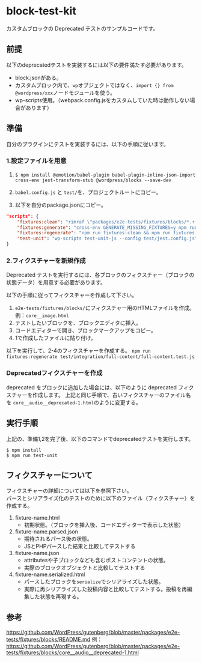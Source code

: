 # block-test-kit
カスタムブロックの Deprecated テストのサンプルコードです。

## 前提
以下のdeprecatedテストを実装するには以下の要件満たす必要があります。
- block.jsonがある。
- カスタムブロック内で、`wp`オブジェクトではなく、`import {} from @wordpress/xxx`ノードモジュールを使う。
- wp-scripts使用。（webpack.config.jsをカスタムしていた時は動作しない場合があります）

## 準備

自分のプラグインにテストを実装するには、以下の手順に従います。

### 1.設定ファイルを用意

1. `$ npm install @emotion/babel-plugin babel-plugin-inline-json-import cross-env jest-transform-stub @wordpress/blocks --save-dev`

2. `babel.config.js` と `test/`を、プロジェクトルートにコピー。

3. 以下を自分のpackage.jsonにコピー。
```package.json
"scripts": {
	"fixtures:clean": "rimraf \"packages/e2e-tests/fixtures/blocks/*.+(json|serialized.html)\"",
	"fixtures:generate": "cross-env GENERATE_MISSING_FIXTURES=y npm run test-unit",
	"fixtures:regenerate": "npm run fixtures:clean && npm run fixtures:generate",
	"test-unit": "wp-scripts test-unit-js --config test/jest.config.js"
}	
```

### 2.フィクスチャーを新規作成

Deprecated テストを実行するには、各ブロックのフィクスチャー（ブロックの状態データ）を用意する必要があります。

以下の手順に従ってフィクスチャーを作成して下さい。

1. `e2e-tests/fixtures/blocks/`にフィクスチャー用のHTMLファイルを作成。例：`core__image.html`
2. テストしたいブロックを、ブロックエディタに挿入。
3. コードエディターで開き、ブロックマークアップをコピー。
4. 1で作成したファイルに貼り付け。

以下を実行して、2-4のフィクスチャーを作成する。
`npm run fixtures:regenerate test/integration/full-content/full-content.test.js`

### Deprecatedフィクスチャーを作成
deprecated をブロックに追加した場合には、以下のように deprecated フィクスチャーを作成します。
上記と同じ手順で、古いフィクスチャーのファイル名を `core__audio__deprecated-1.html`のように変更する。

## 実行手順
上記の、準備1,2を完了後、以下のコマンドでdeprecatedテストを実行します。

`$ npm install`  
`$ npm run test-unit`


## フィクスチャーについて
フィクスチャーの詳細については以下を参照下さい。  
パースとシリアライズ化のテストのために以下のファイル（フィクスチャー）を作成する。

1. fixture-name.html 
    - 初期状態。（ブロックを挿入後、コードエディターで表示した状態）
3. fixture-name.parsed.json
    - 期待されるパース後の状態。
    - JSとPHPパースした結果と比較してテストする
5. fixture-name.json
    - attributesや子ブロックなども含むポストコンテントの状態。
    - 実際のブロックオブジェクトと比較してテストする
7. fixture-name.serialized.html
    - パースしたブロックを`serialize`でシリアライズした状態。
    - 実際に再シリアライズした投稿内容と比較してテストする。投稿を再編集した状態を再現する。

## 参考
https://github.com/WordPress/gutenberg/blob/master/packages/e2e-tests/fixtures/blocks/README.md
例：https://github.com/WordPress/gutenberg/blob/master/packages/e2e-tests/fixtures/blocks/core__audio__deprecated-1.html

